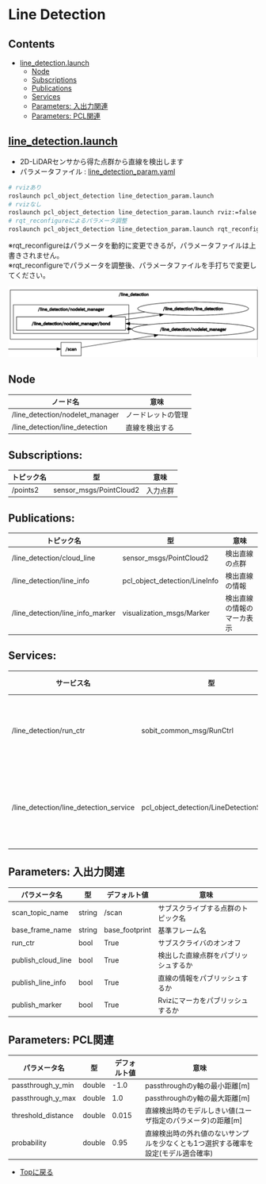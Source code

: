 # Line Detection

<!-- <div align="center">
    <img src="doc/img/line_detection.png" width="1080">
</div> -->

## Contents
- [line_detection.launch](#line_detection)
    - [Node](#node)
    - [Subscriptions](#subscriptions)
    - [Publications](#publications)
    - [Services](#services)
    - [Parameters: 入出力関連](#parameters-入出力関連)
    - [Parameters: PCL関連](#parameters-pcl関連)

## [line_detection.launch](launch/line_detection.launch)
- 2D-LiDARセンサから得た点群から直線を検出します
- パラメータファイル : [line_detection_param.yaml](param/line_detection_param.yaml)


```bash
# rvizあり
roslaunch pcl_object_detection line_detection_param.launch
# rvizなし
roslaunch pcl_object_detection line_detection_param.launch rviz:=false
# rqt_reconfigureによるパラメータ調整
roslaunch pcl_object_detection line_detection_param.launch rqt_reconfigure:=true
```
※rqt_reconfigureはパラメータを動的に変更できるが，パラメータファイルは上書きされません。  
※rqt_reconfigureでパラメータを調整後、パラメータファイルを手打ちで変更してください。  

<div align="center">
    <img src="doc/img/rosgraph_line.png">
</div>

## Node
|ノード名|意味|
|---|---|
|/line_detection/nodelet_manager|ノードレットの管理|
|/line_detection/line_detection|直線を検出する|

## Subscriptions:
|トピック名|型|意味|
|---|---|---|
|/points2|sensor_msgs/PointCloud2|入力点群|

## Publications:
|トピック名|型|意味|
|---|---|---|
|/line_detection/cloud_line|sensor_msgs/PointCloud2|検出直線の点群|
|/line_detection/line_info|pcl_object_detection/LineInfo|検出直線の情報|
|/line_detection/line_info_marker|visualization_msgs/Marker|検出直線の情報のマーカ表示|

## Services:
|サービス名|型|意味|
|---|---|---|
|/line_detection/run_ctr|sobit_common_msg/RunCtrl|検出のオンオフ|
|/line_detection/line_detection_service|pcl_object_detection/LineDetectionService|直線検出サービス|

## Parameters: 入出力関連
|パラメータ名|型|デフォルト値|意味|
|---|---|---|---|
|scan_topic_name|string|/scan|サブスクライブする点群のトピック名|
|base_frame_name|string|base_footprint|基準フレーム名|
|run_ctr|bool|True|サブスクライバのオンオフ|
|publish_cloud_line|bool|True|検出した直線点群をパブリッシュするか|
|publish_line_info|bool|True|直線の情報をパブリッシュするか|
|publish_marker|bool|True|Rvizにマーカをパブリッシュするか|

## Parameters: PCL関連
|パラメータ名|型|デフォルト値|意味|
|---|---|---|---|
|passthrough_y_min|double|-1.0|passthroughのy軸の最小距離[m]|
|passthrough_y_max|double|1.0|passthroughのy軸の最大距離[m]|
|threshold_distance|double|0.015|直線検出時のモデルしきい値(ユーザ指定のパラメータ)の距離[m]|
|probability|double|0.95|直線検出時の外れ値のないサンプルを少なくとも1つ選択する確率を設定(モデル適合確率)|

- [Topに戻る](https://gitlab.com/TeamSOBITS/pcl_object_detection)